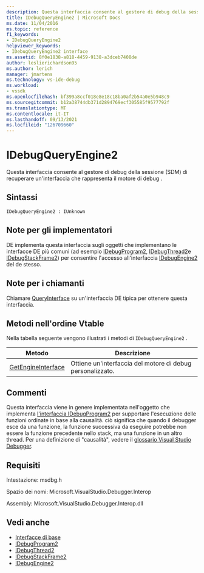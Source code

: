 ```yaml
---
description: Questa interfaccia consente al gestore di debug della sessione (SDM) di recuperare un'interfaccia che rappresenta il motore di debug .
title: IDebugQueryEngine2 | Microsoft Docs
ms.date: 11/04/2016
ms.topic: reference
f1_keywords:
- IDebugQueryEngine2
helpviewer_keywords:
- IDebugQueryEngine2 interface
ms.assetid: 8f0e1838-a818-4459-9138-a3dceb7408de
author: leslierichardson95
ms.author: lerich
manager: jmartens
ms.technology: vs-ide-debug
ms.workload:
- vssdk
ms.openlocfilehash: bf399a8ccf018e8e18c18ba0af2b54a0e5b948c9
ms.sourcegitcommit: b12a38744db371d2894769ecf305585f9577792f
ms.translationtype: MT
ms.contentlocale: it-IT
ms.lasthandoff: 09/13/2021
ms.locfileid: "126709660"
---
```

# <a name="idebugqueryengine2"></a>IDebugQueryEngine2
Questa interfaccia consente al gestore di debug della sessione (SDM) di recuperare un'interfaccia che rappresenta il motore di debug .

## <a name="syntax"></a>Sintassi

```
IDebugQueryEngine2 : IUnknown
```

## <a name="notes-for-implementers"></a>Note per gli implementatori
 DE implementa questa interfaccia sugli oggetti che implementano le interfacce DE più comuni (ad esempio [IDebugProgram2](../../../extensibility/debugger/reference/idebugprogram2.md), [IDebugThread2](../../../extensibility/debugger/reference/idebugthread2.md)e [IDebugStackFrame2](../../../extensibility/debugger/reference/idebugstackframe2.md)) per consentire l'accesso all'interfaccia [IDebugEngine2](../../../extensibility/debugger/reference/idebugengine2.md) del de stesso.

## <a name="notes-for-callers"></a>Note per i chiamanti
 Chiamare [QueryInterface](/cpp/atl/queryinterface) su un'interfaccia DE tipica per ottenere questa interfaccia.

## <a name="methods-in-vtable-order"></a>Metodi nell'ordine Vtable
 Nella tabella seguente vengono illustrati i metodi di `IDebugQueryEngine2` .

|Metodo|Descrizione|
|------------|-----------------|
|[GetEngineInterface](../../../extensibility/debugger/reference/idebugqueryengine2-getengineinterface.md)|Ottiene un'interfaccia del motore di debug personalizzato.|

## <a name="remarks"></a>Commenti
 Questa interfaccia viene in genere implementata nell'oggetto che implementa [l'interfaccia IDebugProgram2](../../../extensibility/debugger/reference/idebugprogram2.md) per supportare l'esecuzione delle funzioni ordinate in base alla causalità. ciò significa che quando il debugger esce da una funzione, la funzione successiva da eseguire potrebbe non essere la funzione precedente nello stack, ma una funzione in un altro thread. Per una definizione di "causalità", vedere il [glossario Visual Studio Debugger](../../../extensibility/debugger/reference/visual-studio-debugger-glossary.md).

## <a name="requirements"></a>Requisiti
 Intestazione: msdbg.h

 Spazio dei nomi: Microsoft.VisualStudio.Debugger.Interop

 Assembly: Microsoft.VisualStudio.Debugger.Interop.dll

## <a name="see-also"></a>Vedi anche
- [Interfacce di base](../../../extensibility/debugger/reference/core-interfaces.md)
- [IDebugProgram2](../../../extensibility/debugger/reference/idebugprogram2.md)
- [IDebugThread2](../../../extensibility/debugger/reference/idebugthread2.md)
- [IDebugStackFrame2](../../../extensibility/debugger/reference/idebugstackframe2.md)
- [IDebugEngine2](../../../extensibility/debugger/reference/idebugengine2.md)
